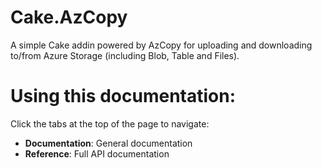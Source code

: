 # Cake.AzCopy

A simple Cake addin powered by AzCopy for uploading and downloading to/from Azure Storage (including Blob, Table and Files).

# Using this documentation:

Click the tabs at the top of the page to navigate:

- **Documentation**: General documentation
- **Reference**: Full API documentation
